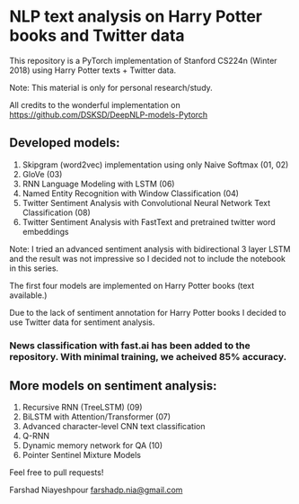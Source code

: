 # NLP text analysis on Harry Potter books and Twitter data
This repository is a PyTorch implementation of Stanford CS224n (Winter 2018) using Harry Potter texts + Twitter data. 

Note: This material is only for personal research/study.

All credits to the wonderful implementation on https://github.com/DSKSD/DeepNLP-models-Pytorch

## Developed models:
1. Skipgram (word2vec) implementation using only Naive Softmax (01, 02)
2. GloVe (03)
3. RNN Language Modeling with LSTM (06)
4. Named Entity Recognition with Window Classification (04)
5. Twitter Sentiment Analysis with Convolutional Neural Network Text Classification (08)
6. Twitter Sentiment Analysis with FastText and pretrained twitter word embeddings

Note: I tried an advanced sentiment analysis with bidirectional 3 layer LSTM and the result was not impressive so I decided not to include the notebook in this series. 

The first four models are implemented on Harry Potter books (text available.) 

Due to the lack of sentiment annotation for Harry Potter books I decided to use Twitter data for sentiment analysis. 

### News classification with fast.ai has been added to the repository. With minimal training, we acheived 85% accuracy.

## More models on sentiment analysis:
1. Recursive RNN (TreeLSTM) (09)
2. BiLSTM with Attention/Transformer (07)
3. Advanced character-level CNN text classification
4. Q-RNN
5. Dynamic memory network for QA (10)
6. Pointer Sentinel Mixture Models


Feel free to pull requests!

Farshad Niayeshpour
farshadp.nia@gmail.com
